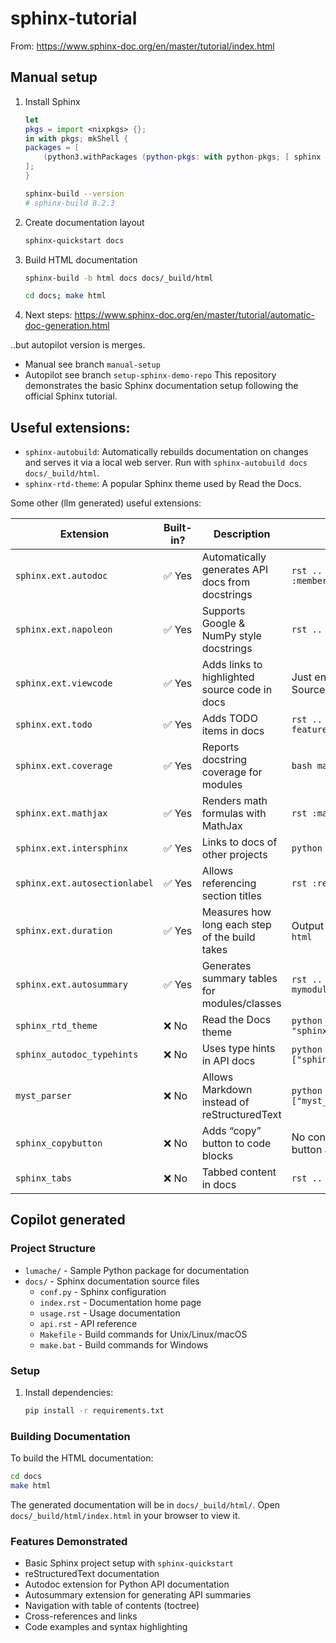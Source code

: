 # sphinx-tutorial

From: https://www.sphinx-doc.org/en/master/tutorial/index.html

## Manual setup

1. Install Sphinx

    ```nix
    let
    pkgs = import <nixpkgs> {};
    in with pkgs; mkShell {
    packages = [
        (python3.withPackages (python-pkgs: with python-pkgs; [ sphinx ]))
    ];
    }
    ```

    ```sh
    sphinx-build --version
    # sphinx-build 8.2.3
    ```

2. Create documentation layout

    ```sh
    sphinx-quickstart docs
    ```
    
3. Build HTML documentation

    ```sh
    sphinx-build -b html docs docs/_build/html
    ```

    ```sh
    cd docs; make html
    ```

4. Next steps: https://www.sphinx-doc.org/en/master/tutorial/automatic-doc-generation.html

..but autopilot version is merges.
 - Manual see branch `manual-setup`
 - Autopilot see branch `setup-sphinx-demo-repo`
This repository demonstrates the basic Sphinx documentation setup following the official Sphinx tutorial.

## Useful extensions:

- `sphinx-autobuild`: Automatically rebuilds documentation on changes and serves it via a local web server. Run with `sphinx-autobuild docs docs/_build/html`.
- `sphinx-rtd-theme`: A popular Sphinx theme used by Read the Docs.

Some other (llm generated) useful extensions:

| Extension                     | Built-in? | Description                                      | Example Usage                                      |
| ----------------------------- | --------- | ------------------------------------------------ | -------------------------------------------------- |
| `sphinx.ext.autodoc`          | ✅ Yes    | Automatically generates API docs from docstrings | `rst .. automodule:: mymodule   :members:`         |
| `sphinx.ext.napoleon`         | ✅ Yes    | Supports Google & NumPy style docstrings         | `rst .. autofunction:: myfunc`                     |
| `sphinx.ext.viewcode`         | ✅ Yes    | Adds links to highlighted source code in docs    | Just enable; adds “View Source” links              |
| `sphinx.ext.todo`             | ✅ Yes    | Adds TODO items in docs                          | `rst .. todo:: Implement this feature`             |
| `sphinx.ext.coverage`         | ✅ Yes    | Reports docstring coverage for modules           | `bash make coverage`                               |
| `sphinx.ext.mathjax`          | ✅ Yes    | Renders math formulas with MathJax               | ``rst :math:`E=mc^2` ``                            |
| `sphinx.ext.intersphinx`      | ✅ Yes    | Links to docs of other projects                  | `python inv:python:dict`                           |
| `sphinx.ext.autosectionlabel` | ✅ Yes    | Allows referencing section titles                | ``rst :ref:`my-section-title` ``                   |
| `sphinx.ext.duration`         | ✅ Yes    | Measures how long each step of the build takes   | Output shown during `make html`                    |
| `sphinx.ext.autosummary`      | ✅ Yes    | Generates summary tables for modules/classes     | `rst .. autosummary:: mymodule`                    |
| `sphinx_rtd_theme`            | ❌ No     | Read the Docs theme                              | `python html_theme = "sphinx_rtd_theme"`           |
| `sphinx_autodoc_typehints`    | ❌ No     | Uses type hints in API docs                      | `python extensions = ["sphinx_autodoc_typehints"]` |
| `myst_parser`                 | ❌ No     | Allows Markdown instead of reStructuredText      | `python extensions = ["myst_parser"]`              |
| `sphinx_copybutton`           | ❌ No     | Adds “copy” button to code blocks                | No config needed; adds button automatically        |
| `sphinx_tabs`                 | ❌ No     | Tabbed content in docs                           | `rst .. tabs:: .. tab:: First`                     |

## Copilot generated

### Project Structure

- `lumache/` - Sample Python package for documentation
- `docs/` - Sphinx documentation source files
  - `conf.py` - Sphinx configuration
  - `index.rst` - Documentation home page
  - `usage.rst` - Usage documentation
  - `api.rst` - API reference
  - `Makefile` - Build commands for Unix/Linux/macOS
  - `make.bat` - Build commands for Windows

### Setup

1. Install dependencies:
   ```bash
   pip install -r requirements.txt
   ```

### Building Documentation

To build the HTML documentation:

```bash
cd docs
make html
```

The generated documentation will be in `docs/_build/html/`. Open `docs/_build/html/index.html` in your browser to view it.

### Features Demonstrated

- Basic Sphinx project setup with `sphinx-quickstart`
- reStructuredText documentation
- Autodoc extension for Python API documentation
- Autosummary extension for generating API summaries
- Navigation with table of contents (toctree)
- Cross-references and links
- Code examples and syntax highlighting

